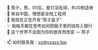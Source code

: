 · 👋 燕子，男，00后，爱打羽毛球，BUG制造者<BR/>
· 🔴 来自中国，理想是全栈工程师<BR/>
· 🔭 我现在正在开发"燕子盒子"<BR/>
· ✨ 我每天都在思考如何把脑子里的钱存入银行<BR/>
· 🥇 这个世界不会因为你的放弃而改变 — 燕子<BR/>

· 📫 如何联系我：yz@yzgzs.top<BR/>

